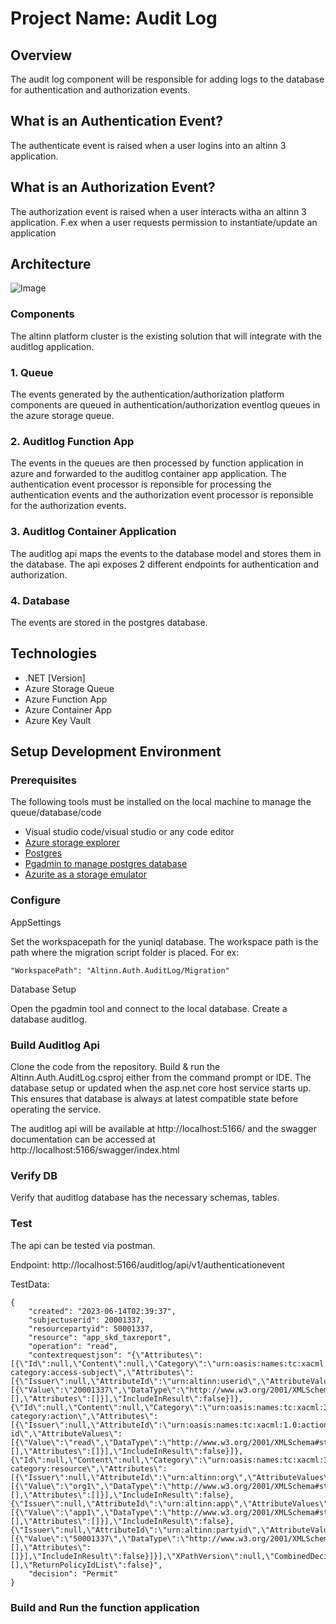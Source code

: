 # Project Name: Audit Log
## Overview
The audit log component will be responsible for adding logs to the database for authentication and authorization events.

## What is an Authentication Event?
The authenticate event is raised when a user logins into an altinn 3 application.

## What is an Authorization Event?
The authorization event is raised when a user interacts witha an altinn 3 application. F.ex when a user requests permission to instantiate/update an application 

## Architecture
![Image](https://github.com/Altinn/altinn-auth-audit-log/assets/34273718/62fd5fd0-4e59-4249-8ff6-b2492d2c9712)

### Components
The altinn platform cluster is the existing solution that will integrate with the auditlog application.

### 1. Queue
The events generated by the authentication/authorization platform components are queued in authentication/authorization eventlog queues in the azure storage queue.

### 2. Auditlog Function App
The events in the queues are then processed by function application in azure and forwarded to the auditlog container app application. The authentication event processor is reponsible for processing the authentication events and the authorization event processor is reponsible for the authorization events.

### 3. Auditlog Container Application
The auditlog api maps the events to the database model and stores them in the database. The api exposes 2 different endpoints for authentication and authorization.

### 4. Database
The events are stored in the postgres database.

## Technologies
  - .NET [Version]
  - Azure Storage Queue
  - Azure Function App
  - Azure Container App
  - Azure Key Vault
  
## Setup Development Environment

### Prerequisites
The following tools must be installed on the local machine to manage the queue/database/code
 - Visual studio code/visual studio or any code editor
 - [Azure storage explorer](https://azure.microsoft.com/en-us/products/storage/storage-explorer)
 - [Postgres](https://www.postgresql.org/download/)
 - [Pgadmin to manage postgres database](https://www.pgadmin.org/download/)
 - [Azurite as a storage emulator](https://learn.microsoft.com/en-us/azure/storage/common/storage-use-azurite?tabs=visual-studio%2Cblob-storage)

### Configure
AppSettings

Set the workspacepath for the yuniql database. The workspace path is the path where the migration script folder is placed. For ex: 
```
"WorkspacePath": "Altinn.Auth.AuditLog/Migration"
```

Database Setup

Open the pgadmin tool and connect to the local database. Create a database auditlog.

###  Build Auditlog Api
Clone the code from the repository. Build & run the Altinn.Auth.AuditLog.csproj either from the command prompt or IDE.
The database setup or updated when the asp.net core host service starts up. This ensures that database is always at latest compatible state before operating the service.

The auditlog api will be available at
http://localhost:5166/
and the swagger documentation can be accessed at
http://localhost:5166/swagger/index.html

### Verify DB
Verify that auditlog database has the necessary schemas, tables. 

### Test
The api can be tested via postman. 

Endpoint: http://localhost:5166/auditlog/api/v1/authenticationevent

TestData:
```
{
    "created": "2023-06-14T02:39:37",
    "subjectuserid": 20001337,
    "resourcepartyid": 50001337,
    "resource": "app_skd_taxreport",
    "operation": "read",
    "contextrequestjson": "{\"Attributes\":[{\"Id\":null,\"Content\":null,\"Category\":\"urn:oasis:names:tc:xacml:1.0:subject-category:access-subject\",\"Attributes\":[{\"Issuer\":null,\"AttributeId\":\"urn:altinn:userid\",\"AttributeValues\":[{\"Value\":\"20001337\",\"DataType\":\"http://www.w3.org/2001/XMLSchema#string\",\"Elements\":[],\"Attributes\":[]}],\"IncludeInResult\":false}]},{\"Id\":null,\"Content\":null,\"Category\":\"urn:oasis:names:tc:xacml:3.0:attribute-category:action\",\"Attributes\":[{\"Issuer\":null,\"AttributeId\":\"urn:oasis:names:tc:xacml:1.0:action:action-id\",\"AttributeValues\":[{\"Value\":\"read\",\"DataType\":\"http://www.w3.org/2001/XMLSchema#string\",\"Elements\":[],\"Attributes\":[]}],\"IncludeInResult\":false}]},{\"Id\":null,\"Content\":null,\"Category\":\"urn:oasis:names:tc:xacml:3.0:attribute-category:resource\",\"Attributes\":[{\"Issuer\":null,\"AttributeId\":\"urn:altinn:org\",\"AttributeValues\":[{\"Value\":\"org1\",\"DataType\":\"http://www.w3.org/2001/XMLSchema#string\",\"Elements\":[],\"Attributes\":[]}],\"IncludeInResult\":false},{\"Issuer\":null,\"AttributeId\":\"urn:altinn:app\",\"AttributeValues\":[{\"Value\":\"app1\",\"DataType\":\"http://www.w3.org/2001/XMLSchema#string\",\"Elements\":[],\"Attributes\":[]}],\"IncludeInResult\":false},{\"Issuer\":null,\"AttributeId\":\"urn:altinn:partyid\",\"AttributeValues\":[{\"Value\":\"50001337\",\"DataType\":\"http://www.w3.org/2001/XMLSchema#string\",\"Elements\":[],\"Attributes\":[]}],\"IncludeInResult\":false}]}],\"XPathVersion\":null,\"CombinedDecision\":false,\"RequestReferences\":[],\"ReturnPolicyIdList\":false}",
    "decision": "Permit"
}
```

### Build and Run the function application
